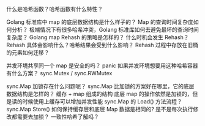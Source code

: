 
什么是哈希函数？哈希函数有什么特性？ 

Golang 标准库中 map 的底层数据结构是什么样子的？ 
Map 的查询时间复杂度如何分析？ 
极端情况下有很多哈希冲突，Golang 标准库如何去避免最坏的查询时间复杂度？
 Golang map Rehash 的策略是怎样的？
 什么时机会发生 Rehash？ 
 Rehash 具体会影响什么？哈希结果会受到什么影响？ 
 Rehash 过程中存放在旧桶的元素如何迁移？ 

 并发环境共享同一个 map 是安全的吗？ 
 panic 如果并发环境想要用这种哈希容器有什么方案？ sync.Mutex / sync.RWMutex 

 sync.Map 加锁存在什么问题呢？
  sync.Map 比加锁的方案好在哪里，它的底层数据结构是怎样的？ 
  缓存 + map 组成的结构 底层 map 的操作依然是加锁的，但是读的时候使用上缓存可以增加并发性能 
  sync.Map 的 Load() 方法流程？ 
  sync.Map Store() 如何保持缓存层和底层 Map 数据是相同的? 
  是不是每次执行修改都需要去加锁？ 
  一致性哈希了解吗？ 
